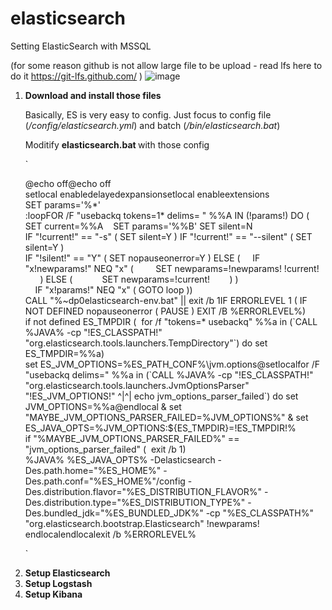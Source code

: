 # elasticsearch
Setting ElasticSearch with MSSQL

(for some reason github is not allow large file to be upload - read lfs here to do it https://git-lfs.github.com/ )
![image](https://user-images.githubusercontent.com/36264533/73153163-49fa3e00-4105-11ea-9e3b-15d58962e51b.png)

<ol>
<li><strong>Download and install those files</strong>
    <p>Basically, ES is very easy to config. Just focus to config file (<em>/config/elasticsearch.yml</em>) and batch (<em>/bin/elasticsearch.bat</em>)&nbsp;</p>
  <p>Moditify <strong>elasticsearch.bat&nbsp;</strong>with those config</p>
  <p>`</p>
  <p>@echo off@echo off<br />setlocal enabledelayedexpansionsetlocal enableextensions<br />SET params='%*'<br />:loopFOR /F "usebackq tokens=1* delims= " %%A IN (!params!) DO (&nbsp; &nbsp; SET current=%%A&nbsp; &nbsp; SET params='%%B' SET silent=N<br /> IF "!current!" == "-s" ( SET silent=Y ) IF "!current!" == "--silent" ( SET silent=Y )<br /> IF "!silent!" == "Y" ( SET nopauseonerror=Y ) ELSE ( &nbsp; &nbsp; IF "x!newparams!" NEQ "x" ( &nbsp; &nbsp; &nbsp; &nbsp; SET newparams=!newparams! !current!&nbsp; &nbsp; &nbsp; &nbsp; ) ELSE (&nbsp; &nbsp; &nbsp; &nbsp; &nbsp; &nbsp; SET newparams=!current!&nbsp; &nbsp; &nbsp; &nbsp; ) )<br />&nbsp; &nbsp; IF "x!params!" NEQ "x" ( GOTO loop ))<br />CALL "%~dp0elasticsearch-env.bat" || exit /b 1IF ERRORLEVEL 1 ( IF NOT DEFINED nopauseonerror ( PAUSE ) EXIT /B %ERRORLEVEL%)<br />if not defined ES_TMPDIR (&nbsp; for /f "tokens=* usebackq" %%a in (`CALL %JAVA% -cp "!ES_CLASSPATH!" "org.elasticsearch.tools.launchers.TempDirectory"`) do set&nbsp; ES_TMPDIR=%%a)<br />set ES_JVM_OPTIONS=%ES_PATH_CONF%\jvm.options@setlocalfor /F "usebackq delims=" %%a in (`CALL %JAVA% -cp "!ES_CLASSPATH!" "org.elasticsearch.tools.launchers.JvmOptionsParser" "!ES_JVM_OPTIONS!" ^|^| echo jvm_options_parser_failed`) do set JVM_OPTIONS=%%a@endlocal &amp; set "MAYBE_JVM_OPTIONS_PARSER_FAILED=%JVM_OPTIONS%" &amp; set ES_JAVA_OPTS=%JVM_OPTIONS:${ES_TMPDIR}=!ES_TMPDIR!%<br />if "%MAYBE_JVM_OPTIONS_PARSER_FAILED%" == "jvm_options_parser_failed" (&nbsp; exit /b 1)<br />%JAVA% %ES_JAVA_OPTS% -Delasticsearch -Des.path.home="%ES_HOME%" -Des.path.conf="%ES_HOME%"/config -Des.distribution.flavor="%ES_DISTRIBUTION_FLAVOR%" -Des.distribution.type="%ES_DISTRIBUTION_TYPE%" -Des.bundled_jdk="%ES_BUNDLED_JDK%" -cp "%ES_CLASSPATH%" "org.elasticsearch.bootstrap.Elasticsearch" !newparams!<br />endlocalendlocalexit /b %ERRORLEVEL%</p>
  <p>`</p> 
</li>
<li><strong>Setup Elasticsearch</strong></li>
<li><strong>Setup Logstash</strong></li>
<li><strong>Setup Kibana</strong></li>
</ol>
